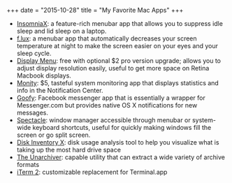 +++
date = "2015-10-28"
title = "My Favorite Mac Apps"
+++

- [InsomniaX](http://semaja2.net/projects/insomniaxinfo/): a feature-rich
menubar app that allows you to suppress idle sleep and lid sleep on a laptop.
- [f.lux](https://justgetflux.com/): a menubar app that automatically decreases
your screen temperature at night to make the screen easier on your eyes and your sleep cycle.
- [Display Menu](http://displaymenu.milchimgemuesefach.de/): free with optional $2 pro version upgrade; allows you to adjust display resolution easily, useful to get more space on Retina Macbook displays.
- [Monity](http://www.monityapp.com/): $5, tasteful system monitoring app that displays statistics and info in the Notification Center.
- [Goofy](http://www.goofyapp.com/): Facebook messenger app that is essentially a wrapper for Messenger.com but provides native OS X notifications for new messages.
- [Spectacle](https://www.spectacleapp.com/): window manager accessible through menubar or system-wide keyboard shortcuts, useful for quickly making windows fill the screen or go split screen.
- [Disk Inventory X](http://www.derlien.com/): disk usage analysis tool to help you visualize what is taking up the most hard drive space
- [The Unarchiver](http://unarchiver.c3.cx/unarchiver): capable utility that can extract a wide variety of archive formats
- [iTerm 2](https://www.iterm2.com/): customizable replacement for Terminal.app
